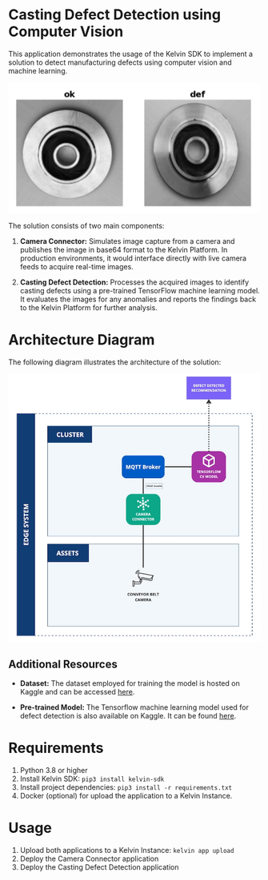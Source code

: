 # Casting Defect Detection using Computer Vision
This application demonstrates the usage of the Kelvin SDK to implement a solution to detect manufacturing defects using computer vision and machine learning. 

![Example](./assets/example.png)

The solution consists of two main components:

1. **Camera Connector:** Simulates image capture from a camera and publishes the image in base64 format to the Kelvin Platform. In production environments, it would interface directly with live camera feeds to acquire real-time images.

2. **Casting Defect Detection:** Processes the acquired images to identify casting defects using a pre-trained TensorFlow machine learning model. It evaluates the images for any anomalies and reports the findings back to the Kelvin Platform for further analysis.

# Architecture Diagram
The following diagram illustrates the architecture of the solution:

![Architecture](./assets/architecture-diagram.jpg)

## Additional Resources

- **Dataset:** The dataset employed for training the model is hosted on Kaggle and can be accessed [here](https://www.kaggle.com/datasets/ravirajsinh45/real-life-industrial-dataset-of-casting-product/data).

- **Pre-trained Model:** The Tensorflow machine learning model used for defect detection is also available on Kaggle. It can be found [here](https://www.kaggle.com/code/ravirajsinh45/simple-model-for-casting-product-classification/notebook).


# Requirements
1. Python 3.8 or higher
2. Install Kelvin SDK: `pip3 install kelvin-sdk`
3. Install project dependencies: `pip3 install -r requirements.txt`
4. Docker (optional) for upload the application to a Kelvin Instance.

# Usage
1. Upload both applications to a Kelvin Instance: `kelvin app upload`
2. Deploy the Camera Connector application
3. Deploy the Casting Defect Detection application